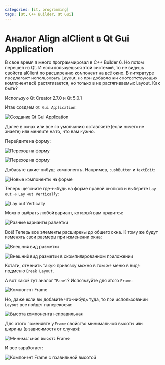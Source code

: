 ```yaml
---
categories: [it, programming]
tags: [Qt, С++ Builder, Qt Gui]
---
```


# Аналог Align alClient в Qt Gui Application

В свое время я много программировал в C++ Builder 6. Но потом перешел на Qt. И если пользуешься этой системой, то не видишь свойств alClient по расширению компонент на всё окно. В литературе предлагают использовать Layout, но при добавлении соответствующих компонент всё растягивается, но только в не растягиваемых Layout. Как быть?

Использую Qt Creator 2.7.0 и Qt 5.0.1.

Итак создаем `Qt Gui Application`:

![Создание Qt Gui Application](img/new-project.png)

Далее в окнах или все по умолчанию оставляете (если ничего не знаете) или меняйте на то, что вам нужно.

Перейдите на форму:

![Переход на форму](img/form_01.png)

![Переход на форму](img/form_02.png)

Добавьте какие-нибудь компоненты. Например, `pushButton` и `textEdit`:

![Новые компоненты на форме](img/add.png)

Теперь щелкните где-нибудь на форме правой кнопкой и выберете `Lay out` → `Lay out Vertically`:

![Lay out Vertically](img/layout_01.png)

Можно выбрать любой вариант, который вам нравится:

![Разные варианты разметки](img/layout_02.png)

Всё! Теперь все элементы расширены до общего окна. К тому же будут изменять свои размеры при изменении окна:

![Внешний вид разметки](img/layout_03.png)

![Внешний вид разметки в скомпилированном приложении](img/layout_04.png)

Кстати, отменить такую привязку можно в том же меню в виде подменю `Break Layout`.

А вот какой тут аналог `TPanel`? Используйте для этого `Frame`:

![Компонент Frame](img/frame_01.png)

Но, даже если вы добавите что-нибудь туда, то при использовании `Layout` все пойдет наперекосяк:

![Высота компонента неправильная](img/frame_02.png)

Для этого поменяйте у `Frame` свойство минимальной высоты или ширины (в зависимости от случая):

![Минимальная высота Frame](img/frame_03.png)

И все заработает:

![Компонент Frame с правильной высотой](img/frame_04.png)
